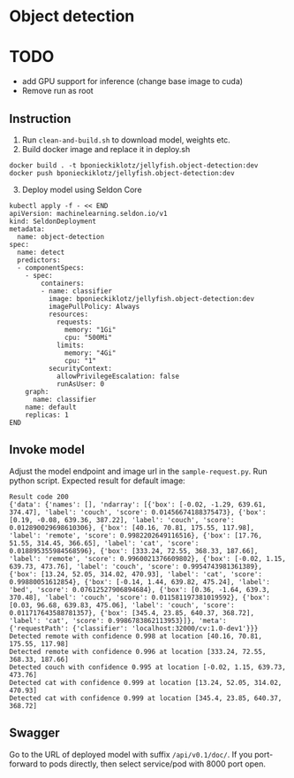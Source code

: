 # Object detection

# TODO

- add GPU support for inference (change base image to cuda)
- Remove run as root

## Instruction

1. Run `clean-and-build.sh` to download model, weights etc.
2. Build docker image and replace it in deploy.sh

```shell
docker build . -t bponieckiklotz/jellyfish.object-detection:dev
docker push bponieckiklotz/jellyfish.object-detection:dev
```

3. Deploy model using Seldon Core

```shell
kubectl apply -f - << END
apiVersion: machinelearning.seldon.io/v1
kind: SeldonDeployment
metadata:
  name: object-detection
spec:
  name: detect
  predictors:
  - componentSpecs:
    - spec:
        containers:
        - name: classifier
          image: bponieckiklotz/jellyfish.object-detection:dev
          imagePullPolicy: Always
          resources:
            requests:
              memory: "1Gi"
              cpu: "500Mi"
            limits:
              memory: "4Gi"
              cpu: "1"
          securityContext:
            allowPrivilegeEscalation: false
            runAsUser: 0
    graph:
      name: classifier
    name: default
    replicas: 1
END
```

## Invoke model

Adjust the model endpoint and image url in the `sample-request.py`. Run
python script. Expected result for default image:

```
Result code 200
{'data': {'names': [], 'ndarray': [{'box': [-0.02, -1.29, 639.61, 374.47], 'label': 'couch', 'score': 0.01456674188375473}, {'box': [0.19, -0.08, 639.36, 387.22], 'label': 'couch', 'score': 0.012890029698610306}, {'box': [40.16, 70.81, 175.55, 117.98], 'label': 'remote', 'score': 0.9982202649116516}, {'box': [17.76, 51.55, 314.45, 366.65], 'label': 'cat', 'score': 0.018895355984568596}, {'box': [333.24, 72.55, 368.33, 187.66], 'label': 'remote', 'score': 0.9960021376609802}, {'box': [-0.02, 1.15, 639.73, 473.76], 'label': 'couch', 'score': 0.9954743981361389}, {'box': [13.24, 52.05, 314.02, 470.93], 'label': 'cat', 'score': 0.99880051612854}, {'box': [-0.14, 1.44, 639.82, 475.24], 'label': 'bed', 'score': 0.07612527906894684}, {'box': [0.36, -1.64, 639.3, 370.48], 'label': 'couch', 'score': 0.011581197381019592}, {'box': [0.03, 96.68, 639.83, 475.06], 'label': 'couch', 'score': 0.011717643588781357}, {'box': [345.4, 23.85, 640.37, 368.72], 'label': 'cat', 'score': 0.9986783862113953}]}, 'meta': {'requestPath': {'classifier': 'localhost:32000/cv:1.0-dev1'}}}
Detected remote with confidence 0.998 at location [40.16, 70.81, 175.55, 117.98]
Detected remote with confidence 0.996 at location [333.24, 72.55, 368.33, 187.66]
Detected couch with confidence 0.995 at location [-0.02, 1.15, 639.73, 473.76]
Detected cat with confidence 0.999 at location [13.24, 52.05, 314.02, 470.93]
Detected cat with confidence 0.999 at location [345.4, 23.85, 640.37, 368.72]

```

## Swagger

Go to the URL of deployed model with suffix `/api/v0.1/doc/`.
If you port-forward to pods directly, then select service/pod with 8000 port
open. 